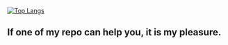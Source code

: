 [![Top Langs](https://github-readme-stats.vercel.app/api/top-langs/?username=murasakiakari&langs_count=8&layout=compact)](https://github.com/anuraghazra/github-readme-stats)

## If one of my repo can help you, it is my pleasure.
